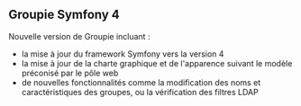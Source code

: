 Groupie Symfony 4
---
Nouvelle version de Groupie incluant :
- la mise à jour du framework Symfony vers la version 4
- la mise à jour de la charte graphique et de l'apparence suivant le modèle préconisé par le pôle web
- de nouvelles fonctionnalités comme la modification des noms et caractéristiques des groupes, ou la vérification des filtres LDAP

